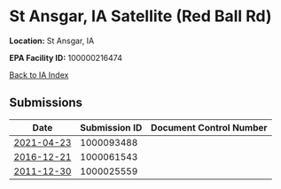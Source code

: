 # St Ansgar, IA Satellite (Red Ball Rd)

**Location:** St Ansgar, IA

**EPA Facility ID:** 100000216474

[Back to IA Index](../../index.md)

## Submissions

| Date | Submission ID | Document Control Number |
|------|--------------|-------------------------|
| [2021-04-23](submissions/1000093488.md) | 1000093488 |  |
| [2016-12-21](submissions/1000061543.md) | 1000061543 |  |
| [2011-12-30](submissions/1000025559.md) | 1000025559 |  |
